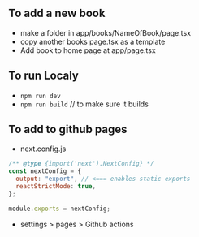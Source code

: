 ## To add a new book

- make a folder in app/books/NameOfBook/page.tsx
- copy another books page.tsx as a template
- Add book to home page at app/page.tsx

## To run Localy

- `npm run dev`
- `npm run build` // to make sure it builds

## To add to github pages

- next.config.js

```js
/** @type {import('next').NextConfig} */
const nextConfig = {
  output: "export", // <=== enables static exports
  reactStrictMode: true,
};

module.exports = nextConfig;
```

- settings > pages > Github actions

